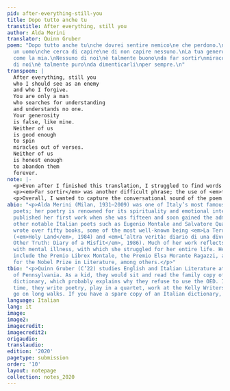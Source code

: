 ```yaml
---
pid: after-everything-still-you
title: Dopo tutto anche tu
transtitle: After everything, still you
author: Alda Merini
translator: Quinn Gruber
poem: "Dopo tutto anche tu\nche dovrei sentire nemico\ne che perdono.\nSei soltanto
  un uomo\nche cerca di capire\ne di non capire nessuno.\nLa tua generosità \nè falsa
  come la mia.\nNessuno di noi\nè talmente buono\nda far sortir\nmiracoli dai versi.\nNessuno
  di noi\nè talmente puro\nda dimenticarli\nper sempre.\n"
transpoem: |
  After everything, still you
  who I should see as an enemy
  and who I forgive.
  You are only a man
  who searches for understanding
  and understands no one.
  Your generosity
  is false, like mine.
  Neither of us
  is good enough
  to spin
  miracles out of verses.
  Neither of us
  is honest enough
  to abandon them
  forever.
note: |-
  <p>Even after I finished this translation, I struggled to find words to describe what is so captivating about Merini’s poetry. Calling its language simple feels like an injustice to its intense emotional power, and yet the poem’s simplicity is its driving force. Balancing these traits proved itself the most difficult aspect of translating. For example, <em>sentire</em> possesses many meanings: “to hear, smell, taste, and feel”; multiple forms of sensory perception are implicitly tied to emotional feeling. Thus, <em>sentire nemico</em> not only implies the <em>feeling</em> that someone is your enemy, but also the inability to perceive them as anything else. I translated this phrase as “see as an enemy” to preserve the sense-emotion link as naturally as possible in English.</p>
  <p><em>Far sortir</em> was another difficult phrase; the use of <em>fare</em> (“to do, to make”) before an infinitive is a common construction in Italian but can sound jarring in English, so I only translated <em>sortir</em>. <em>Sortir(e)</em> means “to pull from, draw out,” but I chose to translate it as “spin,” in the sense of spinning yarn or thread, to evoke a physical connection, the weaving together of two people’s lives.</p>
  <p>Overall, I wanted to capture the conversational sound of the poem — not in the sense of small talk, but of openness. The speaker recognizes the pain of the past that lies between them and the man, and yet they forgive him. They do not dismiss that pain, but reach out despite it, because we rely on our relationships with others to know who we are. Though this <em>generosità</em>/generosity is “false” in that we write and speak in order to reassure ourselves, Merini asks us: Is there any other way to survive, to connect with each other, than through language and poetry?</p>
abio: "<p>Alda Merini (Milan, 1931–2009) was one of Italy’s most famous twentieth-century
  poets; her poetry is renowned for its spirituality and emotional intensity. She
  published her first work when she was fifteen and soon gained the admiration of
  other notable Italian poets such as Eugenio Montale and Salvatore Quasimodo. Merini
  wrote over fifty books, some of the most well-known being <em>La Terra Santa</em>
  (<em>Holy Land</em>, 1984) and <em>L’altra verità: diario di una diversa</em> (<em>The
  Other Truth: Diary of a Misfit</em>, 1986). Much of her work reflects upon her experiences
  with mental illness, with which she struggled for her entire life. Her accolades
  include the Premio Librex Montale, the Premio Elsa Morante Ragazzi, and a nomination
  for the Nobel Prize in Literature, among others.</p>"
tbio: "<p>Quinn Gruber (C’22) studies English and Italian Literature at the University
  of Pennsylvania. As a kid, they would sit and read the family copy of the Merriam-Webster
  dictionary, which probably explains why they refuse to use the OED. In their free
  time, they write poetry, play in a quartet, work at the Kelly Writers House, and
  go on long walks. If you have a spare copy of an Italian dictionary, let them know.</p>"
language: Italian
lang: it
image: 
image2: 
imagecredit: 
imagecredit2: 
origaudio: 
translaudio: 
edition: '2020'
pagetype: submission
order: '10'
layout: notepage
collection: notes_2020
---
```

